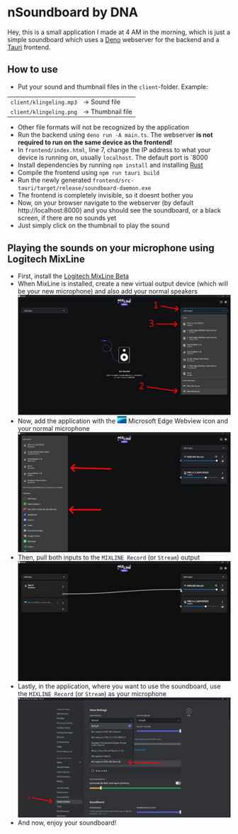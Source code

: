 # nSoundboard by DNA

Hey, this is a small application I made at 4 AM in the morning, which is just a simple soundboard which uses a [Deno](https://deno.land/) webserver for the backend and a [Tauri](https://tauri.app/) frontend.

## How to use

- Put your sound and thumbnail files in the `client`-folder. Example:

|                         |                   |
| ----------------------- | ----------------- |
| `client/klingeling.mp3` | -> Sound file     |
| `client/klingeling.png` | -> Thumbnail file |

- Other file formats will not be recognized by the application
- Run the backend using `deno run -A main.ts`. The webserver __is not required to run on the same device as the frontend!__
- In `frontend/index.html`, line 7, change the IP address to what your device is running on, usually `localhost`. The default port is `8000
- Install dependencies by running `npm install` and installing [Rust](https://www.rust-lang.org/learn/get-started)
- Compile the frontend using `npm run tauri build`
- Run the newly generated `frontend/src-tauri/target/release/soundboard-daemon.exe`
- The frontend is completely invisible, so it doesnt bother you
- Now, on your browser navigate to the webserver (by default http://localhost:8000) and you should see the soundboard, or a black screen, if there are no sounds yet
- Just simply click on the thumbnail to play the sound

## Playing the sounds on your microphone using Logitech MixLine
- First, install the [Logitech MixLine Beta](https://www.logitechg.com/en-us/software/mixline.html)
- When MixLine is installed, create a new virtual output device (which will be your new microphone) and also add your normal speakers
![Step 1](doc/1.png)
- Now, add the application with the <img src="doc/webview.png" height="16px"/> Microsoft Edge Webview icon and your normal microphone
![Step 2](doc/2.png)
- Then, pull both inputs to the `MIXLINE Record` (or `Stream`) output
![Linking Sources](doc\sources.gif)
- Lastly, in the application, where you want to use the soundboard, use the `MIXLINE Record` (or `Stream`) as your microphone
![Step 3](doc/3.png)
- And now, enjoy your soundboard!